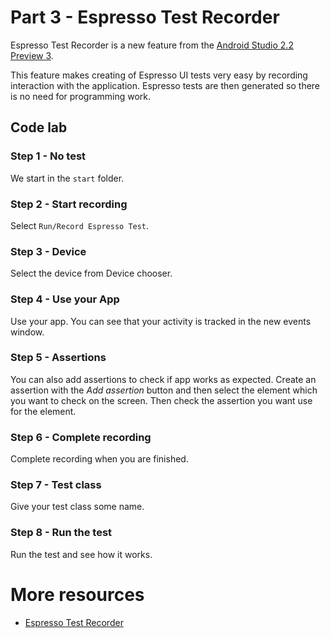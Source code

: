 # Part 3 - Espresso Test Recorder

Espresso Test Recorder is a new feature from the [Android Studio 2.2 Preview 3](http://tools.android.com/recent/androidstudio22preview3available). 

This feature makes creating of Espresso UI tests very easy by recording interaction with the application. Espresso tests are then generated so there is no need for programming work.

## Code lab

### Step 1 - No test

We start in the `start` folder.

### Step 2 - Start recording

Select `Run/Record Espresso Test`.

### Step 3 - Device

Select the device from Device chooser.

### Step 4 - Use your App

Use your app. You can see that your activity is tracked in the new events window.

### Step 5 - Assertions

You can also add assertions to check if app works as expected. Create an assertion with the *Add assertion* button and then select the element which you want to check on the screen. Then check the assertion you want use for the element.

### Step 6 - Complete recording

Complete recording when you are finished.

### Step 7 - Test class

Give your test class some name.

### Step 8 - Run the test

Run the test and see how it works.

# More resources

* [Espresso Test Recorder](http://tools.android.com/tech-docs/test-recorder)